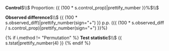 **Control**$\\$
Proportion: {{ (100 * s.control_prop)|prettify_number }}%$\\$

**Observed difference**$\\$
{{ (100 * s.observed_diff)|prettify_number(sign="+") }} p.p. ({{ (100 * s.observed_diff / s.control_prop)|prettify_number(sign="+") }}%)

{% if i.method != "Permutation" %}
**Test statistic**$\\$
{{ s.tstat|prettify_number(4) }}
{% endif %}
